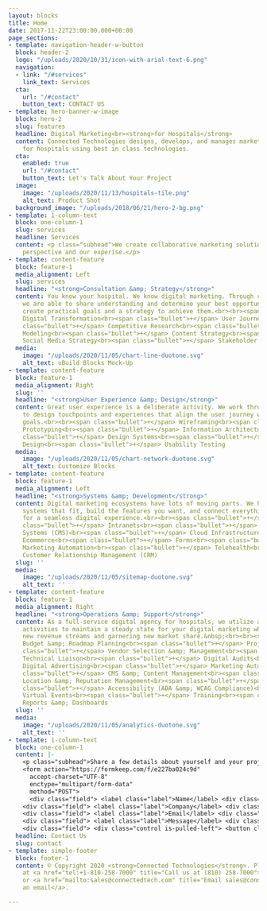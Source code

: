 ```yaml
---
layout: blocks
title: Home
date: 2017-11-22T23:00:00.000+00:00
page_sections:
- template: navigation-header-w-button
  block: header-2
  logo: "/uploads/2020/10/31/icon-with-arial-text-6.png"
  navigation:
  - link: "/#services"
    link_text: Services
  cta:
    url: "/#contact"
    button_text: CONTACT US
- template: hero-banner-w-image
  block: hero-2
  slug: features
  headline: Digital Marketing<br><strong>for Hospitals</strong>
  content: Connected Technologies designs, develops, and manages marketing solutions
    for hospitals using best in class technologies.
  cta:
    enabled: true
    url: "/#contact"
    button_text: Let's Talk About Your Project
  image:
    image: "/uploads/2020/11/13/hospitals-tile.png"
    alt_text: Product Shot
  background_image: "/uploads/2018/06/21/hero-2-bg.png"
- template: 1-column-text
  block: one-column-1
  slug: services
  headline: Services
  content: <p class="subhead">We create collaborative marketing solutions using your
    perspective and our experise.</p>
- template: content-feature
  block: feature-1
  media_alignment: Left
  slug: services
  headline: "<strong>Consultation &amp; Strategy</strong>"
  content: You know your hospital. We know digital marketing. Through collaboration
    we are able to share understanding and determine your best opportunities, then
    create practical goals and a strategy to achieve them.<br><br><span class="bullet">+</span>
    Digital Transformation<br><span class="bullet">+</span> User Journey Mapping<br><span
    class="bullet">+</span> Competitive Research<br><span class="bullet">+</span>
    Modeling<br><span class="bullet">+</span> Content Strategy<br><span class="bullet">+</span>
    Social Media Strategy<br><span class="bullet">+</span> Stakeholder Alignment
  media:
    image: "/uploads/2020/11/05/chart-line-duotone.svg"
    alt_text: uBuild Blocks Mock-Up
- template: content-feature
  block: feature-1
  media_alignment: Right
  slug: ''
  headline: "<strong>User Experience &amp; Design</strong>"
  content: Great user experience is a deliberate activity. We work through the strategy
    to design touchpoints and experiences that align the user journey with your organizational
    goals.<br><br><span class="bullet">+</span> Wireframing<br><span class="bullet">+</span>
    Prototyping<br><span class="bullet">+</span> Information Architecture<br><span
    class="bullet">+</span> Design Systems<br><span class="bullet">+</span> Service
    Design<br><span class="bullet">+</span> Usability Testing
  media:
    image: "/uploads/2020/11/05/chart-network-duotone.svg"
    alt_text: Customize Blocks
- template: content-feature
  block: feature-1
  media_alignment: Left
  headline: "<strong>Systems &amp; Development</strong>"
  content: Digital marketing ecosystems have lots of moving parts. We help you select
    systems that fit, build the features you want, and connect everything together
    for a seamless digital experience.<br><br><span class="bullet">+</span> Websites<br><span
    class="bullet">+</span> Intranets<br><span class="bullet">+</span> Content Management
    Systems (CMS)<br><span class="bullet">+</span> Cloud Infrastructure<br><span class="bullet">+</span>
    Ecommerce<br><span class="bullet">+</span> Forms<br><span class="bullet">+</span>
    Marketing Automation<br><span class="bullet">+</span> Telehealth<br><span class="bullet">+</span>
    Customer Relationship Management (CRM)
  slug: ''
  media:
    image: "/uploads/2020/11/05/sitemap-duotone.svg"
    alt_text: ''
- template: content-feature
  block: feature-1
  media_alignment: Right
  headline: "<strong>Operations &amp; Support</strong>"
  content: As a full-service digital agency for hospitals, we utilize a variety of
    activities to maintain a steady state for your digital marketing while driving
    new revenue streams and garnering new market share.&nbsp;<br><br><span class="bullet">+</span>
    Budget &amp; Roadmap Planning<br><span class="bullet">+</span> Project Management<br><span
    class="bullet">+</span> Vendor Selection &amp; Management<br><span class="bullet">+</span>
    Technical Liaison<br><span class="bullet">+</span> Digital Audits<br><span class="bullet">+</span>
    Digital Advertising<br><span class="bullet">+</span> Marketing Automation<br><span
    class="bullet">+</span> CMS &amp; Content Management<br><span class="bullet">+</span>
    Location &amp; Reputation Management<br><span class="bullet">+</span> SEO<br><span
    class="bullet">+</span> Accessibility (ADA &amp; WCAG Compliance)<br><span class="bullet">+</span>
    Virtual Events<br><span class="bullet">+</span> Training<br><span class="bullet">+</span>
    Reports &amp; Dashboards
  slug: ''
  media:
    image: "/uploads/2020/11/05/analytics-duotone.svg"
    alt_text: ''
- template: 1-column-text
  block: one-column-1
  content: |-
    <p class="subhead">Share a few details about yourself and your project, and we’ll follow up within one business day. Or email us at <a href="mailto:sales@connectedtech.com">sales@connectedtech.com</a>.</p>
    <form action="https://formkeep.com/f/e227ba024c9d"
      accept-charset="UTF-8"
      enctype="multipart/form-data"
      method="POST">
      <div class="field"> <label class="label">Name</label> <div class="control"> <input class="input" type="text" placeholder="Your Name" name="name"> </div> </div>
    <div class="field"> <label class="label">Company</label> <div class="control"> <input class="input" type="text" placeholder="Company Name" name="company"> </div> </div>
    <div class="field"> <label class="label">Email</label> <div class="control"> <input class="input" type="email" placeholder="Your Email" name="email"> </div> </div>
    <div class="field"> <label class="label">Message</label> <div class="control"> <textarea class="textarea" placeholder="Message" name="message"></textarea> </div> </div>
    <div class="field"> <div class="control is-pulled-left"> <button class="button is-link">Submit</button> </div></form>
  headline: Contact Us
  slug: contact
- template: simple-footer
  block: footer-1
  content: © Copyright 2020 <strong>Connected Technologies</strong>. Please call us
    at <a href="tel:+1-810-258-7000" title="Call us at (810) 258-7000">(810) 258-7000</a>
    or <a href="mailto:sales@connectedtech.com" title="Email sales@connectedtech.com">send
    an email</a>.

---
```


